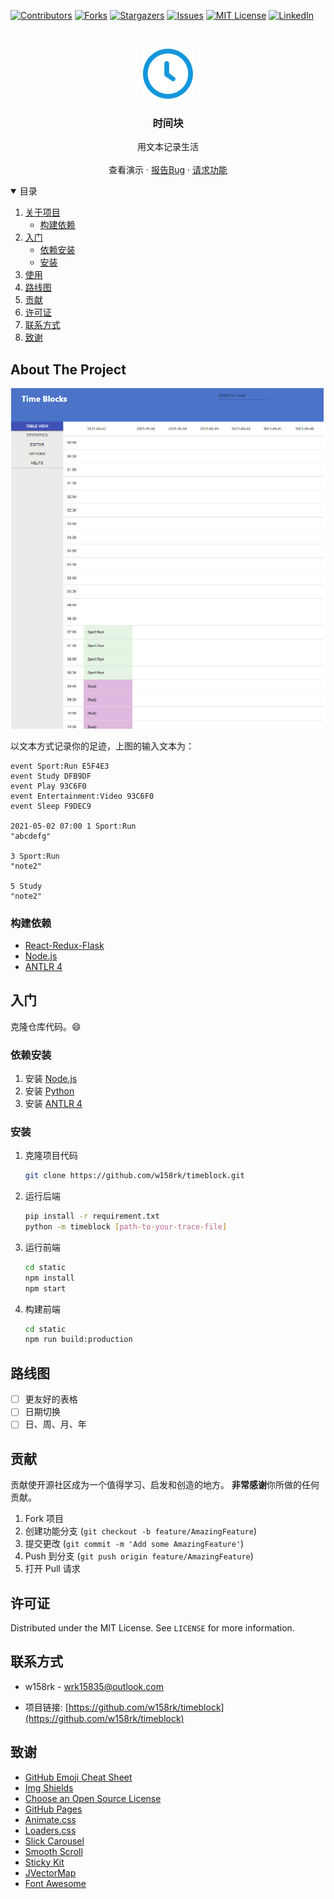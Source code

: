 <!-- This README is written with the guidance from https://github.com/othneildrew/Best-README-Template -->



<!-- PROJECT SHIELDS -->
<!--
*** I'm using markdown "reference style" links for readability.
*** Reference links are enclosed in brackets [ ] instead of parentheses ( ).
*** See the bottom of this document for the declaration of the reference variables
*** for contributors-url, forks-url, etc. This is an optional, concise syntax you may use.
*** https://www.markdownguide.org/basic-syntax/#reference-style-links
-->
[![Contributors][contributors-shield]][contributors-url]
[![Forks][forks-shield]][forks-url]
[![Stargazers][stars-shield]][stars-url]
[![Issues][issues-shield]][issues-url]
[![MIT License][license-shield]][license-url]
[![LinkedIn][linkedin-shield]][linkedin-url]



<!-- PROJECT LOGO -->
<br />
<p align="center">
  <a href="https://github.com/w158rk/timeblock">
    <img src="docs/images/logo.svg" alt="Logo" width="80" height="80">
  </a>

  <h3 align="center">时间块</h3>

  <p align="center">
    用文本记录生活
    <br />
    <!-- <a href="https://github.com/w158rk/timeblock"><strong>Explore the docs »</strong></a> -->
    <!-- <br /> -->
    <br />
    <a>查看演示</a>
    ·
    <a href="https://github.com/w158rk/timeblock/issues">报告Bug</a>
    ·
    <a href="https://github.com/w158rk/timeblock/issues">请求功能</a>
  </p>
</p>



<!-- TABLE OF CONTENTS -->
<details open="open">
  <summary>目录</summary>
  <ol>
    <li>
      <a href="#about-the-project">关于项目</a>
      <ul>
        <li><a href="#built-with">构建依赖</a></li>
      </ul>
    </li>
    <li>
      <a href="#getting-started">入门</a>
      <ul>
        <li><a href="#prerequisites">依赖安装</a></li>
        <li><a href="#installation">安装</a></li>
      </ul>
    </li>
    <li><a href="#usage">使用</a></li>
    <li><a href="#roadmap">路线图</a></li>
    <li><a href="#contributing">贡献</a></li>
    <li><a href="#license">许可证</a></li>
    <li><a href="#contact">联系方式</a></li>
    <li><a href="#acknowledgements">致谢</a></li>
  </ol>
</details>



<!-- ABOUT THE PROJECT -->
## About The Project

[![Product Name Screen Shot][product-screenshot]](#)

以文本方式记录你的足迹，上图的输入文本为：

```
event Sport:Run E5F4E3
event Study DFB9DF
event Play 93C6F0
event Entertainment:Video 93C6F0
event Sleep F9DEC9

2021-05-02 07:00 1 Sport:Run
"abcdefg"

3 Sport:Run
"note2"

5 Study
"note2"
```

### 构建依赖

* [React-Redux-Flask](https://github.com/dternyak/React-Redux-Flask)
* [Node.js](https://nodejs.org/)
* [ANTLR 4](https://www.antlr.org/)

<!-- GETTING STARTED -->
## 入门

克隆仓库代码。:smile:

### 依赖安装

1. 安装 [Node.js](https://nodejs.org/)
1. 安装 [Python](https://www.python.org/)
2. 安装 [ANTLR 4](https://www.antlr.org/)

### 安装

1. 克隆项目代码
   ```sh
   git clone https://github.com/w158rk/timeblock.git
   ```
2. 运行后端
   ```sh
   pip install -r requirement.txt
   python -m timeblock [path-to-your-trace-file]
   ```
3. 运行前端
   ```sh
   cd static
   npm install
   npm start
   ```

4. 构建前端
   ```sh
   cd static
   npm run build:production
   ```


<!-- USAGE EXAMPLES -->
<!-- ## 使用

构建项目之后在`dist/`目录下运行http服务器，例如，可以使用`npx serve .`运行服务。 -->


<!-- ROADMAP -->
## 路线图

- [ ] 更友好的表格
- [ ] 日期切换
- [ ] 日、周、月、年

<!-- CONTRIBUTING -->
## 贡献

贡献使开源社区成为一个值得学习、启发和创造的地方。 **非常感谢**你所做的任何贡献。

1. Fork 项目
2. 创建功能分支 (`git checkout -b feature/AmazingFeature`)
3. 提交更改 (`git commit -m 'Add some AmazingFeature'`)
4. Push 到分支 (`git push origin feature/AmazingFeature`)
5. 打开 Pull 请求

<!-- LICENSE -->
## 许可证


Distributed under the MIT License. See `LICENSE` for more information.


<!-- CONTACT -->
## 联系方式

- w158rk - wrk15835@outlook.com

- 项目链接: [https://github.com/w158rk/timeblock](https://github.com/w158rk/timeblock)



<!-- ACKNOWLEDGEMENTS -->
## 致谢
* [GitHub Emoji Cheat Sheet](https://www.webpagefx.com/tools/emoji-cheat-sheet)
* [Img Shields](https://shields.io)
* [Choose an Open Source License](https://choosealicense.com)
* [GitHub Pages](https://pages.github.com)
* [Animate.css](https://daneden.github.io/animate.css)
* [Loaders.css](https://connoratherton.com/loaders)
* [Slick Carousel](https://kenwheeler.github.io/slick)
* [Smooth Scroll](https://github.com/cferdinandi/smooth-scroll)
* [Sticky Kit](http://leafo.net/sticky-kit)
* [JVectorMap](http://jvectormap.com)
* [Font Awesome](https://fontawesome.com)


<!-- MARKDOWN LINKS & IMAGES -->
<!-- https://www.markdownguide.org/basic-syntax/#reference-style-links -->
[contributors-shield]: https://img.shields.io/github/contributors/w158rk/timeblock.svg?style=for-the-badge
[contributors-url]: https://github.com/w158rk/timeblock/graphs/contributors
[forks-shield]: https://img.shields.io/github/forks/w158rk/timeblock.svg?style=for-the-badge
[forks-url]: https://github.com/w158rk/timeblock/network/members
[stars-shield]: https://img.shields.io/github/stars/w158rk/timeblock.svg?style=for-the-badge
[stars-url]: https://github.com/w158rk/timeblock/stargazers
[issues-shield]: https://img.shields.io/github/issues/w158rk/timeblock.svg?style=for-the-badge
[issues-url]: https://github.com/w158rk/timeblock/issues
[license-shield]: https://img.shields.io/github/license/w158rk/timeblock.svg?style=for-the-badge
[license-url]: https://github.com/w158rk/timeblock/blob/master/LICENSE.txt
[linkedin-shield]: https://img.shields.io/badge/-LinkedIn-black.svg?style=for-the-badge&logo=linkedin&colorB=555
[linkedin-url]: https://www.linkedin.com/in/ruikai-wang/
[product-screenshot]: docs/images/screenshot.png